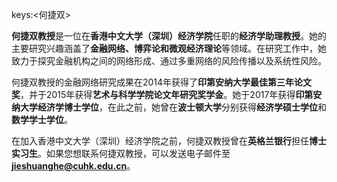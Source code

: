 keys:<何捷双>


**何捷双教授**是一位在**香港中文大学（深圳）经济学院**任职的**经济学助理教授**。她的主要研究兴趣涵盖了**金融网络、博弈论和微观经济理论**等领域。在研究工作中，她致力于探究金融机构之间的网络形成、通过多重网络的风险传播以及系统性风险。

何捷双教授的金融网络研究成果在2014年获得了**印第安纳大学最佳第三年论文奖**，并于2015年获得**艺术与科学学院论文年研究奖学金**。她于2017年获得**印第安纳大学经济学博士学位**，在此之前，她曾在**波士顿大学**分别获得**经济学硕士学位**和**数学学士学位**。

在加入香港中文大学（深圳）经济学院之前，何捷双教授曾在**英格兰银行**担任**博士实习生**。如果您想联系何捷双教授，可以发送电子邮件至**jieshuanghe@cuhk.edu.cn**。